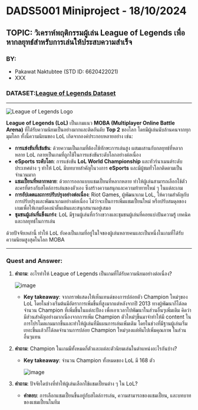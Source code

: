 # DADS5001 Miniproject - 18/10/2024

## TOPIC: วิเคราห์พฤติกรรมผู้เล่น League of Legends เพื่อหากลยุทธ์สำหรับการเล่นให้ประสบความสำเร็จ

### BY:
- Pakawat Naktubtee (STD ID: 6620422021)
- XXX

### DATASET:[League of Legends Dataset](https://www.kaggle.com/datasets/delfinaoliva/league-of-legends-champspopularity-winrate-kda/data)

---
![League of Legends Logo](https://github.com/user-attachments/assets/9eb4573e-0e91-4c84-8dbb-dfe8fdde681b)

**League of Legends (LoL)** เป็นเกมแนว **MOBA (Multiplayer Online Battle Arena)** ที่ได้รับความนิยมเป็นอย่างมากและติดอันดับ **Top 2** ของโลก โดยมีผู้เล่นนับล้านคนจากทุกมุมโลก ทั้งนี้ความนิยมของ LoL เกิดจากองค์ประกอบหลายอย่าง เช่น:

- **การแข่งขันที่เข้มข้น**: ด้วยความเป็นเกมที่ต้องใช้ทักษะการเล่นสูง ผสมผสานกับกลยุทธ์ที่หลากหลาย LoL กลายเป็นเกมที่ถูกใช้ในการแข่งขันระดับโลกอย่างต่อเนื่อง
- **eSports ระดับโลก**: การแข่งขัน **LoL World Championship** และทัวร์นาเมนต์ระดับประเทศต่าง ๆ ทำให้ LoL มีบทบาทสำคัญในวงการ **eSports** และมีผู้ชมทั่วโลกติดตามเป็นจำนวนมาก
- **แชมเปี้ยนที่หลากหลาย**: ด้วยการออกแบบแชมเปี้ยนที่หลากหลาย ทำให้ผู้เล่นสามารถเลือกใช้ตัวละครที่ตรงกับสไตล์การเล่นของตัวเอง ซึ่งสร้างความสนุกและความท้าทายใหม่ ๆ ในแต่ละเกม
- **การอัปเดตและการปรับปรุงอย่างต่อเนื่อง**: Riot Games, ผู้พัฒนาเกม LoL, ให้ความสำคัญกับการปรับปรุงและพัฒนาเกมอย่างต่อเนื่อง ไม่ว่าจะเป็นการเพิ่มแชมเปี้ยนใหม่ หรือปรับสมดุลของเกมเพื่อให้เกมยังคงน่าตื่นเต้นและสนุกสนานอยู่เสมอ
- **ชุมชนผู้เล่นที่แข็งแกร่ง**: LoL มีฐานผู้เล่นที่กว้างขวางและชุมชนผู้เล่นที่คอยแบ่งปันความรู้ เทคนิค และกลยุทธ์ในการเล่น

ด้วยปัจจัยเหล่านี้ ทำให้ LoL ยังคงเป็นเกมที่อยู่ในใจของผู้เล่นหลายคนและเป็นหนึ่งในเกมที่ได้รับความนิยมสูงสุดในโลก MOBA

---

### Quest and Answer:
1. **คำถาม**: อะไรทำให้ League of Legends เป็นเกมที่ได้รับความนิยมอย่างต่อเนื่อง?

   ![image](https://github.com/user-attachments/assets/12f2118f-57a3-4c4f-b07f-fe2ee496b48b)

   - **Key takeaway**: จากกราฟแสดงให้เห็นเทนด์ของการปล่อยตัว Champion ใหม่ๆของ LoL โดยในช่วงเริ่มต้นมีอัตราการเพิ่มขึ้นที่สูงมากแต่หลังจากปี 2013 ทางผู้พัฒนาก็ได้ลดจำนวน Champion ที่เพิ่มขึ้นในแต่ละปีลง เพื่อเอาเวลาไปพัฒนาในส่วนอื่นๆเพิ่มเติม คิดว่ามีส่วนสำคัญอย่างมากเนื่องจากการเพิ่ม Champion ตัวใหม่ๆขึ้นมาจำทำให้มี content ในการโปรโมตเกมมากขึ้นและทำให้ผู้เล่นที่มีแผนการเล่นเพิ่มเติม โดยในช่วงที่มีฐานผู้เล่นเริ่มเยอะขึ้นแล้วก็ได้ลดจำนวนการปล่อย Champion ใหม่ๆลงแต่หันไปเพิ่มคุณภาพ ในส่วนอื่นๆแทน

3. **คำถาม**: Champion ในเกมมีทั้งหมดกี่ตัวและแต่ละตัวนิยมเล่นในตำแหน่งอะไรกันบ้าง?
   - **Key takeaway**: จำนวน Champion ทั้งหมดของ LoL มี 168 ตัว
  
     ![image](https://github.com/user-attachments/assets/a30d5043-5678-48cd-a342-0665b710cee0)


4. **คำถาม**: ปัจจัยใดบ้างที่ทำให้ผู้เล่นเลือกใช้แชมเปี้ยนต่าง ๆ ใน LoL?
   - **คำตอบ**: การเลือกแชมเปี้ยนขึ้นอยู่กับสไตล์การเล่น, ความสามารถของแชมเปี้ยน, และบทบาทของแชมเปี้ยนในทีม
